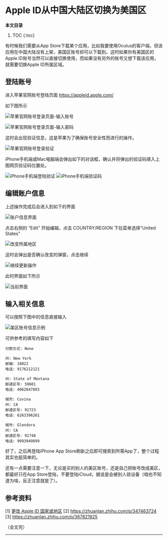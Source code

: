 # Apple ID从中国大陆区切换为美国区

**本文目录**

1. TOC
{:toc}

有时候我们需要从App Store下载某个应用，比如我要使用Oculus的客户端，但该应用在中国大陆没有上架，美国区账号却可以下载到。这时如果你有美国区的Apple ID账号当然可以直接切换使用，而如果没有另外的账号又想下载该应用，就需要切换Apple ID所属区域。

## 登陆账号

进入苹果官网账号登陆页面 https://appleid.apple.com/

如下图所示

![](https://raw.githubusercontent.com/philleer/blogs.github.io/refs/heads/master/images/20210116-appleid_01.png "苹果官网账号登录页面-输入账号")

![](https://raw.githubusercontent.com/philleer/blogs.github.io/refs/heads/master/images/20210116-appleid_02.png "苹果官网账号登录页面-输入密码")

这时会出现验证信息，这是苹果为了确保账号安全性而进行的操作。

![](https://raw.githubusercontent.com/philleer/blogs.github.io/refs/heads/master/images/20210116-appleid_03.png "苹果官网账号登录验证")

iPhone手机端或Mac电脑端会弹出如下的对话框，确认并将弹出的验证码填入上图网页验证码位置处。

![](https://raw.githubusercontent.com/philleer/blogs.github.io/refs/heads/master/images/20210116-appleid_04.jpg "iPhone手机端登陆验证")
![](https://raw.githubusercontent.com/philleer/blogs.github.io/refs/heads/master/images/20210116-appleid_05.jpg "iPhone手机端验证码")

## 编辑账户信息

上述操作完成后会进入到如下的界面

![](https://raw.githubusercontent.com/philleer/blogs.github.io/refs/heads/master/images/20210116-appleid_06.png "账户信息界面")

点击右侧的 “Edit” 开始编辑，点击 COUNTRY/REGION 下拉菜单选择“United States”

![](https://raw.githubusercontent.com/philleer/blogs.github.io/refs/heads/master/images/20210116-appleid_07.png "改变所属地区")

这时会弹出是否确认改变的弹窗，点击继续

![](https://raw.githubusercontent.com/philleer/blogs.github.io/refs/heads/master/images/20210116-appleid_08.png "继续更新操作")

此时界面如下所示

![](https://raw.githubusercontent.com/philleer/blogs.github.io/refs/heads/master/images/20210116-appleid_09.png "当前界面")

## 输入相关信息

可以按照下图中的信息直接输入

![](https://raw.githubusercontent.com/philleer/blogs.github.io/refs/heads/master/images/20210116-appleid_10.png "美区账号信息示例")

可供参考的填写内容如下
```plain
付款方式: None

州: New York
邮编: 10022
电话: 9176212121

州: State of Montana
邮递区号: 59601
电话: 4062047893

城市: Covina
州: CA
邮递区号: 91723
电话: 6263396261

城市: Glendora
州: CA
邮递区号: 91740
电话: 9093949899
```

好了，之后再登陆iPhone App Store刷新之后即可搜索到所需App了，整个过程其实也挺简单的。

还有一点需要注意一下，无论是买的别人的美区账号，还是自己把账号改成美区，都最好只在App Store登陆，不要登陆iCloud，据说是会被别人锁设备（咱也不知道为啥，反正注意就是了）。

## 参考资料

[1] [更改 Apple ID 国家或地区](https://support.apple.com/zh-cn/HT201389 "更改 Apple ID 国家或地区")
[2] https://zhuanlan.zhihu.com/p/347463724
[3] https://zhuanlan.zhihu.com/p/367821925

（全文完）

---